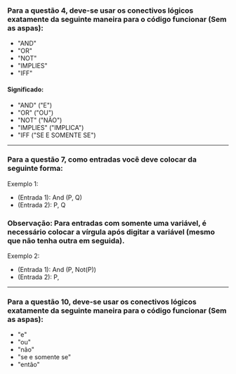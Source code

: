 ### Para a questão 4, deve-se usar os conectivos lógicos exatamente da seguinte maneira para o código funcionar (Sem as aspas):
  * "AND"
  * "OR"
  * "NOT"
  * "IMPLIES"
  * "IFF"

#### Significado:
  * "AND" ("E")
  * "OR" ("OU")
  * "NOT" ("NÃO")
  * "IMPLIES" ("IMPLICA")
  * "IFF ("SE E SOMENTE SE")

-------------------------------------------------------------------------------------------------------------------------------------------------

### Para a questão 7, como entradas você deve colocar da seguinte forma:
Exemplo 1:
  * (Entrada 1): And (P, Q)
  * (Entrada 2): P, Q

### Observação: Para entradas com somente uma variável, é necessário colocar a vírgula após digitar a variável (mesmo que não tenha outra em seguida).
Exemplo 2:
  * (Entrada 1): And (P, Not(P))
  * (Entrada 2): P,
  
-------------------------------------------------------------------------------------------------------------------------------------------------

### Para a questão 10, deve-se usar os conectivos lógicos exatamente da seguinte maneira para o código funcionar (Sem as aspas):
  * "e"
  * "ou"
  * "não"
  * "se e somente se"
  * "então"
